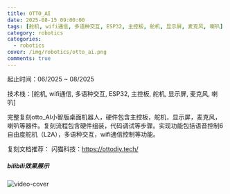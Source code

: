 ```yaml
---
title: OTTO_AI
date: 2025-08-15 09:00:00
tags: [舵机, wifi通信, 多语种交互, ESP32, 主控板, 舵机, 显示屏, 麦克风, 喇叭]
category: robotics
categories:
  - robotics
cover: /img/robotics/otto_ai.png
comments: true
---
```


起止时间：06/2025 ~ 08/2025

技术栈：[舵机, wifi通信, 多语种交互, ESP32, 主控板, 舵机, 显示屏, 麦克风, 喇叭]

完整复刻otto_AI小智版桌面机器人，硬件包含主控板，舵机，显示屏，麦克风，喇叭等器件。复刻流程包含硬件组装，代码调试等步骤。实现功能包括语音控制6自由度舵机（L2A），多语种交互，wifi通信控制等功能。

复刻文档推荐：
闪猫科技：https://ottodiy.tech/

<div class="row">
  <div class="col-lg-12"><!-- title -->
    <h5 class="trm-mb-40 trm-mt-20 trm-title-with-divider">bilibili效果展示<span data-number="05"></span></h5>
  </div>
  <div class="col-lg-12"><!-- video -->
    <div class="trm-video trm-scroll-animation">
      <div class="trm-video-content trm-overlay"><img src="/img/robotics/otto_ai.png" alt="video-cover">
        <div class="trm-button-puls"></div>
        <a href="https://www.bilibili.com/video/BV16UWqzmEgn/" class="trm-play-button" target="_blank"><i class="fas fa-play"></i></a></div>
    </div>
    <!-- video end --></div>
</div>

<script src="https://cdn.jsdelivr.net/npm/twikoo@1.6.38/dist/twikoo.all.min.js"></script>
<script>twikoo.init({el: '#twikoo',envId: 'https://comment.jinhongcai.work'})</script>

